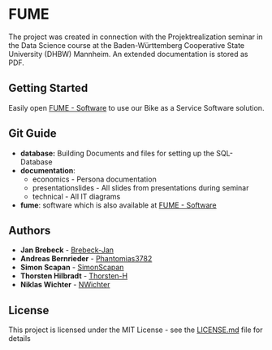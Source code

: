 # FUME

The project was created in connection with the Projektrealization seminar in the Data Science course at the Baden-Württemberg Cooperative State University (DHBW) Mannheim. An extended documentation is stored as PDF.

## Getting Started

Easily open [FUME - Software](http://thorsten-h.github.io/FUME) to use our Bike as a Service Software solution.

## Git Guide

* **database:** Building Documents and files for setting up the SQL-Database
* **documentation**:
  * economics - Persona documentation
  * presentationslides - All slides from presentations during seminar
  * technical - All IT diagrams
* **fume**: software which is also available at [FUME - Software](http://thorsten-h.github.io/FUME)

## Authors

* **Jan Brebeck** - [Brebeck-Jan](https://github.com/Brebeck-Jan)
* **Andreas Bernrieder** - [Phantomias3782](https://github.com/Phantomias3782)
* **Simon Scapan** - [SimonScapan](https://github.com/SimonScapan)
* **Thorsten Hilbradt** - [Thorsten-H](https://github.com/Thorsten-H)
* **Niklas Wichter** - [NWichter](https://github.com/NWichter)

## License

This project is licensed under the MIT License - see the [LICENSE.md](LICENSE) file for details

